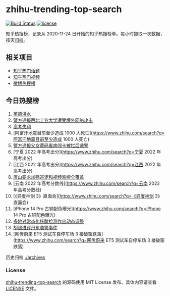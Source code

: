 # zhihu-trending-top-search

[![Build Status](https://github.com/justjavac/zhihu-trending-top-search/workflows/ci/badge.svg?branch=main)](https://github.com/justjavac/zhihu-trending-top-search/actions)
[![license](https://img.shields.io/github/license/justjavac/zhihu-trending-top-search)](https://github.com/justjavac/zhihu-trending-top-search/blob/main/LICENSE)

知乎热搜榜，记录从 2020-11-24 日开始的知乎热搜榜单。每小时抓取一次数据，按天[归档](./archives)。

## 相关项目

- [知乎热门话题](https://github.com/justjavac/zhihu-trending-hot-questions)
- [知乎热门视频](https://github.com/justjavac/zhihu-trending-hot-video)
- [微博热搜榜](https://github.com/justjavac/weibo-trending-hot-search)

## 今日热搜榜

<!-- BEGIN -->
<!-- 最后更新时间 Fri Jun 24 2022 05:13:04 GMT+0800 (China Standard Time) -->

1. [英德洪水](https://www.zhihu.com/search?q=英德洪水)
1. [警方通报西北工业大学遭受境外网络攻击](https://www.zhihu.com/search?q=警方通报西北工业大学遭受境外网络攻击)
1. [高考失利](https://www.zhihu.com/search?q=高考失利)
1. [阿富汗地震目前至少造成 1000 人死亡](https://www.zhihu.com/search?q=阿富汗地震目前至少造成 1000 人死亡)
1. [警方通报父女黄码看病闯卡被拦后袭警](https://www.zhihu.com/search?q=警方通报父女黄码看病闯卡被拦后袭警)
1. [宁夏 2022 年高考出分](https://www.zhihu.com/search?q=宁夏 2022 年高考出分)
1. [江西 2022 年高考出分](https://www.zhihu.com/search?q=江西 2022 年高考出分)
1. [唐山要求加强巡逻和视频监控全覆盖](https://www.zhihu.com/search?q=唐山要求加强巡逻和视频监控全覆盖)
1. [云南 2022 年高考分数线](https://www.zhihu.com/search?q=云南 2022 年高考分数线)
1. [《异度神剑 3》直面会](https://www.zhihu.com/search?q=《异度神剑 3》直面会)
1. [iPhone 14 Pro 古铜配色曝光](https://www.zhihu.com/search?q=iPhone 14 Pro 古铜配色曝光)
1. [多地对常态化核酸检测作出动态调整](https://www.zhihu.com/search?q=多地对常态化核酸检测作出动态调整)
1. [胡锡进评丹东袭警事件](https://www.zhihu.com/search?q=胡锡进评丹东袭警事件)
1. [网传蔚来 ET5 测试车自停车场 3 楼破窗跌落](https://www.zhihu.com/search?q=网传蔚来 ET5 测试车自停车场 3
   楼破窗跌落)

<!-- END -->

历史归档 [./archives](./archives)

### License

[zhihu-trending-top-search](https://github.com/justjavac/zhihu-trending-top-search)
的源码使用 MIT License 发布。具体内容请查看 [LICENSE](./LICENSE) 文件。
